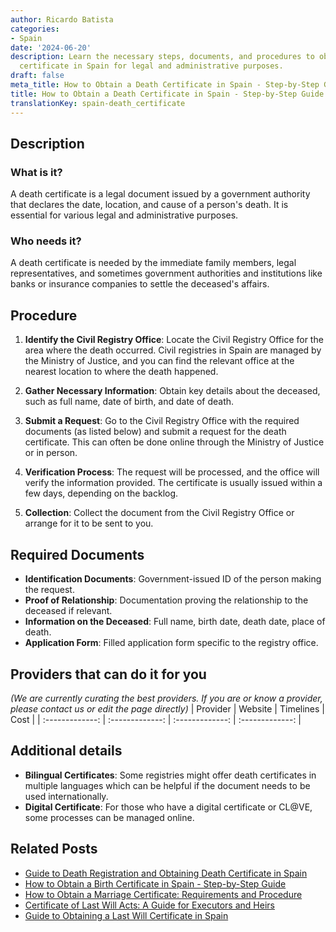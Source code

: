 ```yaml
---
author: Ricardo Batista
categories:
- Spain
date: '2024-06-20'
description: Learn the necessary steps, documents, and procedures to obtain a death
  certificate in Spain for legal and administrative purposes.
draft: false
meta_title: How to Obtain a Death Certificate in Spain - Step-by-Step Guide
title: How to Obtain a Death Certificate in Spain - Step-by-Step Guide
translationKey: spain-death_certificate
---
```


## Description
### What is it?
A death certificate is a legal document issued by a government authority that declares the date, location, and cause of a person's death. It is essential for various legal and administrative purposes.

### Who needs it?
A death certificate is needed by the immediate family members, legal representatives, and sometimes government authorities and institutions like banks or insurance companies to settle the deceased's affairs.

## Procedure
1. **Identify the Civil Registry Office**: Locate the Civil Registry Office for the area where the death occurred. Civil registries in Spain are managed by the Ministry of Justice, and you can find the relevant office at the nearest location to where the death happened.
   
2. **Gather Necessary Information**: Obtain key details about the deceased, such as full name, date of birth, and date of death. 

3. **Submit a Request**: Go to the Civil Registry Office with the required documents (as listed below) and submit a request for the death certificate. This can often be done online through the Ministry of Justice or in person.
   
4. **Verification Process**: The request will be processed, and the office will verify the information provided. The certificate is usually issued within a few days, depending on the backlog.
   
5. **Collection**: Collect the document from the Civil Registry Office or arrange for it to be sent to you.

## Required Documents
- **Identification Documents**: Government-issued ID of the person making the request.
- **Proof of Relationship**: Documentation proving the relationship to the deceased if relevant.
- **Information on the Deceased**: Full name, birth date, death date, place of death.
- **Application Form**: Filled application form specific to the registry office.

## Providers that can do it for you
_(We are currently curating the best providers. If you are or know a provider, please contact us or edit the page directly)_
| Provider        |     Website     |     Timelines    |       Cost      |
| :-------------: | :-------------: |  :-------------: | :-------------: |

## Additional details
- **Bilingual Certificates**: Some registries might offer death certificates in multiple languages which can be helpful if the document needs to be used internationally.
- **Digital Certificate**: For those who have a digital certificate or CL@VE, some processes can be managed online.



## Related Posts

- [Guide to Death Registration and Obtaining Death Certificate in Spain](https://tramitit.com/guides/spain/death_registration/)
- [How to Obtain a Birth Certificate in Spain - Step-by-Step Guide](https://tramitit.com/guides/spain/birth_certificate/)
- [How to Obtain a Marriage Certificate: Requirements and Procedure](https://tramitit.com/guides/spain/marriage_certificate/)
- [Certificate of Last Will Acts: A Guide for Executors and Heirs](https://tramitit.com/guides/spain/certificate_of_last_will_acts/)
- [Guide to Obtaining a Last Will Certificate in Spain](https://tramitit.com/guides/spain/last_will_certificate_request/)